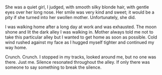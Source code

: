 She was a quiet girl, I judged, with smooth silky blonde hair, with gentle eyes over her long nose. Her smile was very kind and sweet; it would be a pity if she turned into her swollen mother. Unfortunately, she did.

I was walking home after a long day at work and was exhausted. The moon shone and lit the dark alley I was walking in. Mother always told me not to take this particular alley but I wanted to get home as soon as possible. Cold wind rushed against my face as I hugged myself tighter and continued my way home.

Crunch. Crunch. I stopped in my tracks, looked around me, but no one was there. Just me. Silence resonated throughout the alley. If only there was someone to say something to break the silence. 



